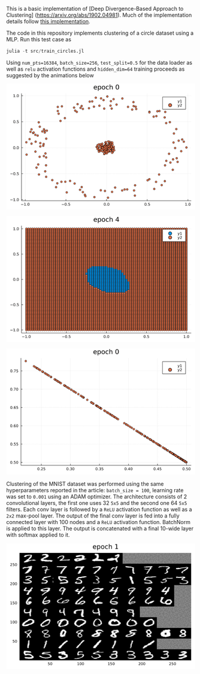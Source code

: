 This is a basic implementation of [Deep Divergence-Based Approach to Clustering] (https://arxiv.org/abs/1902.04981).
Much of the implementation details follow [this implementation](https://github.com/DanielTrosten/mvc).


The code in this repository implements clustering of a circle
dataset using a MLP. Run this test case as
```julia
julia -t src/train_circles.jl
```

Using `num_pts=16384`, `batch_size=256`, `test_split=0.5` for the
data loader as well as `relu` activation functions and `hidden_dim=64` training proceeds as suggested by the animations below

![Points from the dataset with cluster assignment color-coded](https://github.com/rkube/dd_clustering/blob/main/docs/points_epoch.gif)

![Decision boundary of the model](https://github.com/rkube/dd_clustering/blob/main/docs/decision_boundary.gif)

![Cluster assignment in the simplex geometry](https://github.com/rkube/dd_clustering/blob/main/docs/cluster_assignment.gif)


Clustering of the MNIST dataset was performed using the same hyperparameters reported in the article:
`batch_size = 100`, learning rate was set to `0.001` using an ADAM optimizer. The architecture consists of 2 convolutional
layers, the first one uses 32  `5x5` and the second one 64 `5x5` filters. Each conv layer is followed by a `ReLU` activation
function as well as  a `2x2` max-pool layer. The output of the final conv layer is fed into a fully connected layer with
100 nodes and a `ReLU` activation function. BatchNorm is applied to this layer. The output is concatenated with a
final 10-wide layer with softmax applied to it.

![MNIST clustering](https://github.com/rkube/dd_clustering/blob/main/docs/ddc_mnist.gif)
